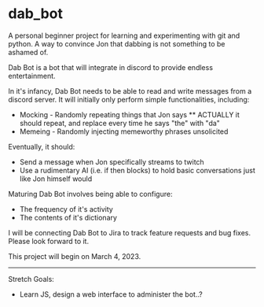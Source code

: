 # dab_bot
A personal beginner project for learning and experimenting with git and python. A way to convince Jon that dabbing is not something to be ashamed of.

Dab Bot is a bot that will integrate in discord to provide endless entertainment. 

In it's infancy, Dab Bot needs to be able to read and write messages from a discord server. It will initially only perform simple functionalities, including:
* Mocking - Randomly repeating things that Jon says
** ACTUALLY it should repeat, and replace every time he says "the" with "da"
* Memeing - Randomly injecting memeworthy phrases unsolicited

Eventually, it should:
* Send a message when Jon specifically streams to twitch
* Use a rudimentary AI (i.e. if then blocks) to hold basic conversations just like Jon himself would

Maturing Dab Bot involves being able to configure:
* The frequency of it's activity
* The contents of it's dictionary

I will be connecting Dab Bot to Jira to track feature requests and bug fixes. Please look forward to it.

This project will begin on March 4, 2023.

-----

Stretch Goals:
* Learn JS, design a web interface to administer the bot..?
